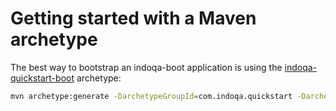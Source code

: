# Getting started with a Maven archetype

The best way to bootstrap an indoqa-boot application is using the [indoqa-quickstart-boot](https://github.com/Indoqa/indoqa-quickstart/tree/master/indoqa-quickstart-boot) archetype:

```bash
mvn archetype:generate -DarchetypeGroupId=com.indoqa.quickstart -DarchetypeArtifactId=quickstart-boot-archetype -DarchetypeVersion=0.8.0.1
```
